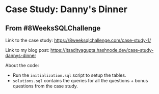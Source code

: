 # Case Study: Danny's Dinner
## From #8WeeksSQLChallenge

Link to the case study: https://8weeksqlchallenge.com/case-study-1/

Link to my blog post: https://itsadityagupta.hashnode.dev/case-study-dannys-dinner

About the code:
- Run the `initialization.sql` script to setup the tables.
- `solutions.sql` contains the queries for all the questions + bonus questions from the case study.
